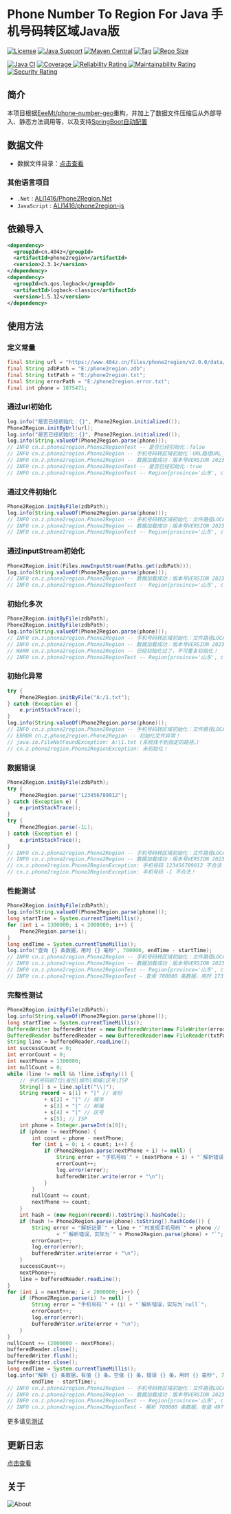# Phone Number To Region For Java 手机号码转区域Java版

[![License](https://img.shields.io/github/license/ALI1416/phone2region?label=License)](https://www.apache.org/licenses/LICENSE-2.0.txt)
[![Java Support](https://img.shields.io/badge/Java-8+-green)](https://openjdk.org/)
[![Maven Central](https://img.shields.io/maven-central/v/cn.404z/phone2region?label=Maven%20Central)](https://mvnrepository.com/artifact/cn.404z/phone2region)
[![Tag](https://img.shields.io/github/v/tag/ALI1416/phone2region?label=Tag)](https://github.com/ALI1416/phone2region/tags)
[![Repo Size](https://img.shields.io/github/repo-size/ALI1416/phone2region?label=Repo%20Size&color=success)](https://github.com/ALI1416/phone2region/archive/refs/heads/master.zip)

[![Java CI](https://github.com/ALI1416/phone2region/actions/workflows/ci.yml/badge.svg)](https://github.com/ALI1416/phone2region/actions/workflows/ci.yml)
[![Coverage](https://sonarcloud.io/api/project_badges/measure?project=ALI1416_phone2region&metric=coverage)
![Reliability Rating](https://sonarcloud.io/api/project_badges/measure?project=ALI1416_phone2region&metric=reliability_rating)
![Maintainability Rating](https://sonarcloud.io/api/project_badges/measure?project=ALI1416_phone2region&metric=sqale_rating)
![Security Rating](https://sonarcloud.io/api/project_badges/measure?project=ALI1416_phone2region&metric=security_rating)](https://sonarcloud.io/summary/new_code?id=ALI1416_phone2region)

## 简介

本项目根据[EeeMt/phone-number-geo](https://github.com/EeeMt/phone-number-geo)重构，并加上了数据文件压缩后从外部导入、静态方法调用等，以及支持[SpringBoot自动配置](https://github.com/ALI1416/phone2region-spring-boot-autoconfigure)

## 数据文件

- 数据文件目录：[点击查看](./data)

### 其他语言项目

- `.Net` : [ALI1416/Phone2Region.Net](https://github.com/ALI1416/Phone2Region.Net)
- `JavaScript` : [ALI1416/phone2region-js](https://github.com/ALI1416/phone2region-js)

## 依赖导入

```xml
<dependency>
  <groupId>cn.404z</groupId>
  <artifactId>phone2region</artifactId>
  <version>2.3.1</version>
</dependency>
<dependency>
  <groupId>ch.qos.logback</groupId>
  <artifactId>logback-classic</artifactId>
  <version>1.5.12</version>
</dependency>
```

## 使用方法

### 定义常量

```java
final String url = "https://www.404z.cn/files/phone2region/v2.0.0/data/phone2region.zdb";
final String zdbPath = "E:/phone2region.zdb";
final String txtPath = "E:/phone2region.txt";
final String errorPath = "E:/phone2region.error.txt";
final int phone = 1875471;
```

### 通过url初始化

```java
log.info("是否已经初始化：{}", Phone2Region.initialized());
Phone2Region.initByUrl(url);
log.info("是否已经初始化：{}", Phone2Region.initialized());
log.info(String.valueOf(Phone2Region.parse(phone)));
// INFO cn.z.phone2region.Phone2RegionTest -- 是否已经初始化：false
// INFO cn.z.phone2region.Phone2Region -- 手机号码转区域初始化：URL路径URL_PATH https://www.404z.cn/files/phone2region/v2.0.0/data/phone2region.zdb
// INFO cn.z.phone2region.Phone2Region -- 数据加载成功：版本号VERSION 20230225 ，校验码CRC32 C8AEEA0A
// INFO cn.z.phone2region.Phone2RegionTest -- 是否已经初始化：true
// INFO cn.z.phone2region.Phone2RegionTest -- Region{province='山东', city='济宁', zipCode='272000', areaCode='0537', isp='移动'}
```

### 通过文件初始化

```java
Phone2Region.initByFile(zdbPath);
log.info(String.valueOf(Phone2Region.parse(phone)));
// INFO cn.z.phone2region.Phone2Region -- 手机号码转区域初始化：文件路径LOCAL_PATH E:/phone2region.zdb
// INFO cn.z.phone2region.Phone2Region -- 数据加载成功：版本号VERSION 20230225 ，校验码CRC32 C8AEEA0A
// INFO cn.z.phone2region.Phone2RegionTest -- Region{province='山东', city='济宁', zipCode='272000', areaCode='0537', isp='移动'}
```

### 通过inputStream初始化

```java
Phone2Region.init(Files.newInputStream(Paths.get(zdbPath)));
log.info(String.valueOf(Phone2Region.parse(phone)));
// INFO cn.z.phone2region.Phone2Region -- 数据加载成功：版本号VERSION 20230225 ，校验码CRC32 C8AEEA0A
// INFO cn.z.phone2region.Phone2RegionTest -- Region{province='山东', city='济宁', zipCode='272000', areaCode='0537', isp='移动'}
```

### 初始化多次

```java
Phone2Region.initByFile(zdbPath);
Phone2Region.initByFile(zdbPath);
log.info(String.valueOf(Phone2Region.parse(phone)));
// INFO cn.z.phone2region.Phone2Region -- 手机号码转区域初始化：文件路径LOCAL_PATH E:/phone2region.zdb
// INFO cn.z.phone2region.Phone2Region -- 数据加载成功：版本号VERSION 20230225 ，校验码CRC32 C8AEEA0A
// WARN cn.z.phone2region.Phone2Region -- 已经初始化过了，不可重复初始化！
// INFO cn.z.phone2region.Phone2RegionTest -- Region{province='山东', city='济宁', zipCode='272000', areaCode='0537', isp='移动'}
```

### 初始化异常

```java
try {
    Phone2Region.initByFile("A:/1.txt");
} catch (Exception e) {
    e.printStackTrace();
}
log.info(String.valueOf(Phone2Region.parse(phone)));
// INFO cn.z.phone2region.Phone2Region -- 手机号码转区域初始化：文件路径LOCAL_PATH A:/1.txt
// ERROR cn.z.phone2region.Phone2Region -- 初始化文件异常！
// java.io.FileNotFoundException: A:\1.txt (系统找不到指定的路径。)
// cn.z.phone2region.Phone2RegionException: 未初始化！
```

### 数据错误

```java
Phone2Region.initByFile(zdbPath);
try {
    Phone2Region.parse("123456789012");
} catch (Exception e) {
    e.printStackTrace();
}
try {
    Phone2Region.parse(-1L);
} catch (Exception e) {
    e.printStackTrace();
}
// INFO cn.z.phone2region.Phone2Region -- 手机号码转区域初始化：文件路径LOCAL_PATH E:/phone2region.zdb
// INFO cn.z.phone2region.Phone2Region -- 数据加载成功：版本号VERSION 20230225 ，校验码CRC32 C8AEEA0A
// cn.z.phone2region.Phone2RegionException: 手机号码 123456789012 不合法！
// cn.z.phone2region.Phone2RegionException: 手机号码 -1 不合法！
```

### 性能测试

```java
Phone2Region.initByFile(zdbPath);
log.info(String.valueOf(Phone2Region.parse(phone)));
long startTime = System.currentTimeMillis();
for (int i = 1300000; i < 2000000; i++) {
    Phone2Region.parse(i);
}
long endTime = System.currentTimeMillis();
log.info("查询 {} 条数据，用时 {} 毫秒", 700000, endTime - startTime);
// INFO cn.z.phone2region.Phone2Region -- 手机号码转区域初始化：文件路径LOCAL_PATH E:/phone2region.zdb
// INFO cn.z.phone2region.Phone2Region -- 数据加载成功：版本号VERSION 20230225 ，校验码CRC32 C8AEEA0A
// INFO cn.z.phone2region.Phone2RegionTest -- Region{province='山东', city='济宁', zipCode='272000', areaCode='0537', isp='移动'}
// INFO cn.z.phone2region.Phone2RegionTest - 查询 700000 条数据，用时 173 毫秒
```

### 完整性测试

```java
Phone2Region.initByFile(zdbPath);
log.info(String.valueOf(Phone2Region.parse(phone)));
long startTime = System.currentTimeMillis();
BufferedWriter bufferedWriter = new BufferedWriter(new FileWriter(errorPath));
BufferedReader bufferedReader = new BufferedReader(new FileReader(txtPath));
String line = bufferedReader.readLine();
int successCount = 0;
int errorCount = 0;
int nextPhone = 1300000;
int nullCount = 0;
while (line != null && !line.isEmpty()) {
    // 手机号码前7位|省份|城市|邮编|区号|ISP
    String[] s = line.split("\\|");
    String record = s[1] + "|" // 省份
            + s[2] + "|" // 城市
            + s[3] + "|" // 邮编
            + s[4] + "|" // 区号
            + s[5]; // ISP
    int phone = Integer.parseInt(s[0]);
    if (phone != nextPhone) {
        int count = phone - nextPhone;
        for (int i = 0; i < count; i++) {
            if (Phone2Region.parse(nextPhone + i) != null) {
                String error = "手机号码`" + (nextPhone + i) + "`解析错误，实际为`null`";
                errorCount++;
                log.error(error);
                bufferedWriter.write(error + "\n");
            }
        }
        nullCount += count;
        nextPhone += count;
    }
    int hash = (new Region(record)).toString().hashCode();
    if (hash != Phone2Region.parse(phone).toString().hashCode()) {
        String error = "解析记录`" + line + "`时发现手机号码`" + phone //
                + "`解析错误，实际为`" + Phone2Region.parse(phone) + "`";
        errorCount++;
        log.error(error);
        bufferedWriter.write(error + "\n");
    }
    successCount++;
    nextPhone++;
    line = bufferedReader.readLine();
}
for (int i = nextPhone; i < 2000000; i++) {
    if (Phone2Region.parse(i) != null) {
        String error = "手机号码`" + (i) + "`解析错误，实际为`null`";
        errorCount++;
        log.error(error);
        bufferedWriter.write(error + "\n");
    }
}
nullCount += (2000000 - nextPhone);
bufferedReader.close();
bufferedWriter.flush();
bufferedWriter.close();
long endTime = System.currentTimeMillis();
log.info("解析 {} 条数据，有值 {} 条，空值 {} 条，错误 {} 条，用时 {} 毫秒", 700000, successCount, nullCount, errorCount,
        endTime - startTime);
// INFO cn.z.phone2region.Phone2Region -- 手机号码转区域初始化：文件路径LOCAL_PATH E:/phone2region.zdb
// INFO cn.z.phone2region.Phone2Region -- 数据加载成功：版本号VERSION 20230225 ，校验码CRC32 C8AEEA0A
// INFO cn.z.phone2region.Phone2RegionTest -- Region{province='山东', city='济宁', zipCode='272000', areaCode='0537', isp='移动'}
// INFO cn.z.phone2region.Phone2RegionTest - 解析 700000 条数据，有值 497191 条，空值 202809 条，错误 0 条，用时 783 毫秒
```

更多请见[测试](./src/test)

## 更新日志

[点击查看](./CHANGELOG.md)

## 关于

<picture>
  <source media="(prefers-color-scheme: dark)" srcset="https://www.404z.cn/images/about.dark.svg">
  <img alt="About" src="https://www.404z.cn/images/about.light.svg">
</picture>
